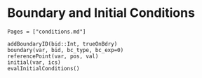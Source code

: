 # Boundary and Initial Conditions

```@index
Pages = ["conditions.md"]
```

```@docs
addBoundaryID(bid::Int, trueOnBdry)
boundary(var, bid, bc_type, bc_exp=0)
referencePoint(var, pos, val)
initial(var, ics)
evalInitialConditions()
```
